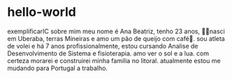 # hello-world
exemplificarIC
sobre mim
meu nome é Ana Beatriz,
tenho 23 anos,
👶🏽nasci em Uberaba, terras Mineiras e
amo um pão de queijo com café🧀.
sou atleta de volei e há 7 anos profissionalmente,
estou cursando Analise de Desenvolvimento de Sistema e fisioterapia.
amo ver o sol e a lua.
com certeza morarei e construirei minha familia no litoral.
atualmente estou me mudando para Portugal a trabalho.
